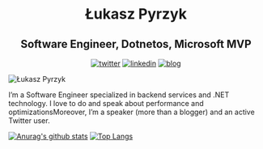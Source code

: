 
<h1 align="center">Łukasz Pyrzyk</h1>
<h2 align="center">Software Engineer, Dotnetos, Microsoft MVP</h2>
<p align="center">
  <a href="https://twitter.com/lukaszpyrzyk"><img src="https://cdn1.iconfinder.com/data/icons/social-80/32/Social_social_twitter-32.png" alt="twitter"></a>
  <a href="https://www.linkedin.com/in/lukaszpyrzyk/"><img src="https://cdn1.iconfinder.com/data/icons/social-80/32/Social_social_linkedin_linked_in-32.png" alt="linkedin"></a>
  <a href="https://pyrzyk.net/"><img src="https://cdn1.iconfinder.com/data/icons/social-80/32/Social_social_dribbble_dribble_dribbbble-32.png" alt="blog"></a>
</p>

![Łukasz Pyrzyk](/img/lukaszpyrzyk.jpg "Łukasz Pyrzyk")

I’m a Software Engineer specialized in backend services and .NET technology. I love to do and speak about performance and optimizationsMoreover, I’m a speaker (more than a blogger) and an active Twitter user.

[![Anurag's github stats](https://github-readme-stats.vercel.app/api?username=lukasz-pyrzyk&show_icons=true)](https://github.com/anuraghazra/github-readme-stats)
[![Top Langs](https://github-readme-stats.vercel.app/api/top-langs/?username=lukasz-pyrzyk&layout=compact)](https://github.com/anuraghazra/github-readme-stats)
